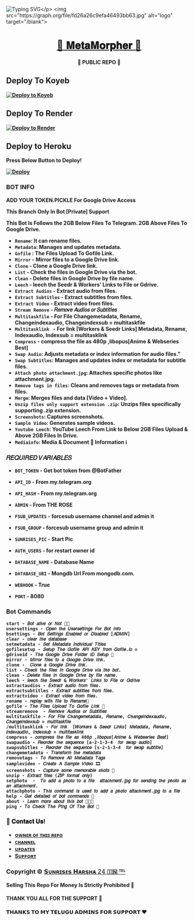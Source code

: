 ![Typing SVG](https://readme-typing-svg.herokuapp.com/?lines=𝐖𝐄𝐋𝐂𝐎𝐌𝐄+𝐓𝐎+🌟+𝐌𝐞𝐭𝐚𝐌𝐨𝐫𝐩𝐡𝐞𝐫+🌟♾;𝗖𝗥𝗘𝗔𝗧𝗘𝗗+𝗕𝗬+𝗧𝗘𝗔𝗠+𝐒𝐔𝐍𝐑𝐈𝐒𝐄𝐒+𝐇𝐀𝐑𝐒𝐇𝐀+𝟐𝟒✨!;🌟𝐌𝐞𝐭𝐚𝐌𝐨𝐫𝐩𝐡𝐞𝐫🌟!)</p>
<img src="https://graph.org/file/fd26a26c9efa46493bb63.jpg" alt="logo" target="/blank">

<h1 align="center">
 <b><a href="https://telegram.me/MetaMorpher24Bot" target="/blank">🌟 𝐌𝐞𝐭𝐚𝐌𝐨𝐫𝐩𝐡𝐞𝐫 🌟</a> 
</h1>

<p align="center">🌟 PUBLIC REPO 🌟</p>

## Deploy To Koyeb

[![Deploy to Koyeb](https://www.koyeb.com/static/images/deploy/button.svg)](https://app.koyeb.com/deploy?type=git&repository=github.com/Aluval/MetaMorpher&env[BOT_TOKEN]&env[API_ID]&env[API_HASH]&env[FSUB_UPDATES]&env[FSUB_GROUP]&env[AUTH_USERS]&env[LOG_CHANNEL_ID]&env[WEBHOOK]=True&env[ADMIN]&env[DATABASE_URI]&env[DATABASE_NAME]=Cluster0&env[SUNRISES_PIC]&env[PORT]=8080&run_command=python%20bot.py&branch=SH24BOTS-GD-REVERSION-PVT&name=MetaMorpher) 

## Deploy To Render

[![Deploy to Render](https://render.com/images/deploy-to-render-button.svg)](https://render.com/deploy?repo=https://github.com/Aluval/MetaMorpher)



## Deploy to Heroku

Press Below Button to Deploy!

[![Deploy](https://www.herokucdn.com/deploy/button.svg)](https://heroku.com/deploy?template=https://github.com/Aluval/MetaMorpher)

### **BOT INFO**

**ADD YOUR TOKEN.PICKLE For Google Drive Access**

**This Branch Only In Bot [Private] Support**

**This Bot Is Follows the 2GB Below Files To Telegram. 2GB Above Files To Google Drive.**


- `Rename`: It can rename files.
- `Metadata`: Manages and updates metadata.
- `Gofile` : The Files Upload To Gofile Link.
- `Mirror` - Mirror files to a Google Drive link.
- `Clone` -  Clone a Google Drive link.
- `List` - Check the files in Google Drive via the bot.
- `Clean` - Delete files in Google Drive by file name.
- `Leech` - leech the Seedr & Workers' Links to File or Gdrive.
- `Extract Audios` - Extract audio from files.
- `Extract Subtitles` - Extract subtitles from files.
- `Extract Video` - Extract video from files.
- `Stream Remove` - 𝑅𝑒𝑚𝑜𝑣𝑒 𝐴𝑢𝑑𝑖𝑜𝑠 𝑜𝑟 𝑆𝑢𝑏𝑡𝑖𝑡𝑙𝑒𝑠
- `Multitaskfile` - For File Changemetadata, Rename, Changeindexaudio, Changeindexsub = multitaskfile 
- `Multitasklink ` - For link  [Workers & Seedr Links] Metadata, Rename, Indexaudio, Indexsub = multitasklink
- `Compress`  - compress the file as 480p ,libopus[Anime & Webseries Best]
- `Swap Audio`: Adjusts metadata or index information for audio files."
- `Swap Subtitles`: Manages and updates index or metadata for subtitle files.
- `Attach photo attachment.jpg`: Attaches specific photos like attachment.jpg.
- `Remove tags in files`: Cleans and removes tags or metadata from files.
- `Merge`: Merges files and data [Video + Video].
- `Unzip files only support extension .zip`: Unzips files specifically supporting .zip extension.
- `Screenshots`: Captures screenshots.
- `Sample Video`: Generates sample videos.
- `Youtube Leech`: YouTube Leech From Link to Below 2GB Files Upload & Above 2GB Files In Drive.
- `Mediainfo`: Media & Document 📄 Information ℹ️ 

###  **𝑅𝐸𝑄𝑈𝐼𝑅𝐸𝐷 𝑉𝐴𝑅𝐼𝐴𝐵𝐿𝐸𝑆** 

* `BOT_TOKEN`  - Get bot token from @BotFather

* `API_ID` - From my.telegram.org 

* `API_HASH` - From my.telegram.org

* `ADMIN` - From THE ROSE

* `FSUB_UPDATES` - forcesub username channel and admin it

* `FSUB_GROUP` - forcesub username group and admin it

* `SUNRISES_PIC` - Start Pic

* `AUTH_USERS` - for restart owner id

* `DATABASE_NAME` - Database Name

* `DATABASE_URI` - Mongdb Url From mongodb.com.

* `WEBHOOK` - True

* `PORT` - 8080

### Bot Commands
 ```
start - 𝐵𝑜𝑡 𝑎𝑙𝑖𝑣𝑒 𝑜𝑟 𝑁𝑜𝑡 🚶🏻
usersettings - 𝑂𝑝𝑒𝑛 𝑡ℎ𝑒 𝑈𝑠𝑒𝑟𝑠𝑒𝑡𝑡𝑖𝑛𝑔𝑠 𝐹𝑜𝑟 𝐵𝑜𝑡 𝐼𝑛𝑓𝑜
bsettings - 𝐵𝑜𝑡 𝑆𝑒𝑡𝑡𝑖𝑛𝑔𝑠 𝐸𝑛𝑎𝑏𝑙𝑒𝑑 𝑜𝑟 𝐷𝑖𝑠𝑎𝑏𝑙𝑒𝑑 [𝐴𝐷𝑀𝐼𝑁]
clear - 𝑐𝑙𝑒𝑎𝑟 𝑡ℎ𝑒 𝑑𝑎𝑡𝑎𝑏𝑎𝑠𝑒
setmetadata - 𝑆𝑒𝑡 𝑀𝑒𝑡𝑎𝑑𝑎𝑡𝑎 𝐼𝑛𝑑𝑖𝑣𝑖𝑑𝑢𝑎𝑙 𝑇𝑖𝑡𝑙𝑒𝑠
gofilesetup - 𝑆𝑒𝑡𝑢𝑝 𝑇ℎ𝑒 𝐺𝑜𝑓𝑖𝑙𝑒 𝐴𝑃𝐼 𝐾𝐸𝑌 𝑓𝑟𝑜𝑚 𝐺𝑜𝑓𝑖𝑙𝑒.𝑖𝑜 ⚙️
gdriveid - 𝑇ℎ𝑒 𝐺𝑜𝑜𝑔𝑙𝑒 𝐷𝑟𝑖𝑣𝑒 𝐹𝑜𝑙𝑑𝑒𝑟 𝐼𝐷 𝑆𝑒𝑡𝑢𝑝 📁
mirror - 𝑀𝑖𝑟𝑟𝑜𝑟 𝑓𝑖𝑙𝑒𝑠 𝑡𝑜 𝑎 𝐺𝑜𝑜𝑔𝑙𝑒 𝐷𝑟𝑖𝑣𝑒 𝑙𝑖𝑛𝑘.
clone -  𝐶𝑙𝑜𝑛𝑒 𝑎 𝐺𝑜𝑜𝑔𝑙𝑒 𝐷𝑟𝑖𝑣𝑒 𝑙𝑖𝑛𝑘.
list - 𝐶ℎ𝑒𝑐𝑘 𝑡ℎ𝑒 𝑓𝑖𝑙𝑒𝑠 𝑖𝑛 𝐺𝑜𝑜𝑔𝑙𝑒 𝐷𝑟𝑖𝑣𝑒 𝑣𝑖𝑎 𝑡ℎ𝑒 𝑏𝑜𝑡.
clean - 𝐷𝑒𝑙𝑒𝑡𝑒 𝑓𝑖𝑙𝑒𝑠 𝑖𝑛 𝐺𝑜𝑜𝑔𝑙𝑒 𝐷𝑟𝑖𝑣𝑒 𝑏𝑦 𝑓𝑖𝑙𝑒 𝑛𝑎𝑚𝑒.
leech - 𝑙𝑒𝑒𝑐ℎ 𝑡ℎ𝑒 𝑆𝑒𝑒𝑑𝑟 & 𝑊𝑜𝑟𝑘𝑒𝑟𝑠' 𝐿𝑖𝑛𝑘𝑠 𝑡𝑜 𝐹𝑖𝑙𝑒 𝑜𝑟 𝐺𝑑𝑟𝑖𝑣𝑒
extractaudios - 𝐸𝑥𝑡𝑟𝑎𝑐𝑡 𝑎𝑢𝑑𝑖𝑜 𝑓𝑟𝑜𝑚 𝑓𝑖𝑙𝑒𝑠.
extractsubtitles - 𝐸𝑥𝑡𝑟𝑎𝑐𝑡 𝑠𝑢𝑏𝑡𝑖𝑡𝑙𝑒𝑠 𝑓𝑟𝑜𝑚 𝑓𝑖𝑙𝑒𝑠.
extractvideo - 𝐸𝑥𝑡𝑟𝑎𝑐𝑡 𝑣𝑖𝑑𝑒𝑜 𝑓𝑟𝑜𝑚 𝑓𝑖𝑙𝑒𝑠.
rename - 𝑟𝑒𝑝𝑙𝑎𝑦 𝑤𝑖𝑡ℎ 𝑓𝑖𝑙𝑒 𝑡𝑜 𝑅𝑒𝑛𝑎𝑚𝑒📝
gofile - 𝑇ℎ𝑒 𝐹𝑖𝑙𝑒𝑠 𝑈𝑝𝑙𝑜𝑎𝑑 𝑇𝑜 𝐺𝑜𝑓𝑖𝑙𝑒 𝐿𝑖𝑛𝑘 🔗
streamremove  - 𝑅𝑒𝑚𝑜𝑣𝑒 𝐴𝑢𝑑𝑖𝑜𝑠 𝑜𝑟 𝑆𝑢𝑏𝑡𝑖𝑡𝑙𝑒𝑠
multitaskfile - 𝐹𝑜𝑟 𝐹𝑖𝑙𝑒 𝐶ℎ𝑎𝑛𝑔𝑒𝑚𝑒𝑡𝑎𝑑𝑎𝑡𝑎, 𝑅𝑒𝑛𝑎𝑚𝑒, 𝐶ℎ𝑎𝑛𝑔𝑒𝑖𝑛𝑑𝑒𝑥𝑎𝑢𝑑𝑖𝑜, 𝐶ℎ𝑎𝑛𝑔𝑒𝑖𝑛𝑑𝑒𝑥𝑠𝑢𝑏 = 𝑚𝑢𝑙𝑡𝑖𝑡𝑎𝑠𝑘𝑓𝑖𝑙𝑒 
/multitasklink - 𝐹𝑜𝑟 𝑙𝑖𝑛𝑘  [𝑊𝑜𝑟𝑘𝑒𝑟𝑠 & 𝑆𝑒𝑒𝑑𝑟 𝐿𝑖𝑛𝑘𝑠] 𝑀𝑒𝑡𝑎𝑑𝑎𝑡𝑎, 𝑅𝑒𝑛𝑎𝑚𝑒, 𝐼𝑛𝑑𝑒𝑥𝑎𝑢𝑑𝑖𝑜, 𝐼𝑛𝑑𝑒𝑥𝑠𝑢𝑏 = 𝑚𝑢𝑙𝑡𝑖𝑡𝑎𝑠𝑘𝑙𝑖𝑛𝑘
compress - 𝑐𝑜𝑚𝑝𝑟𝑒𝑠𝑠 𝑡ℎ𝑒 𝑓𝑖𝑙𝑒 𝑎𝑠 480𝑝 ,𝑙𝑖𝑏𝑜𝑝𝑢𝑠[𝐴𝑛𝑖𝑚𝑒 & 𝑊𝑒𝑏𝑠𝑒𝑟𝑖𝑒𝑠 𝐵𝑒𝑠𝑡]
swapaudio - 𝑅𝑒𝑜𝑟𝑑𝑒𝑟 𝑡ℎ𝑒 𝑠𝑒𝑞𝑢𝑒𝑛𝑐𝑒 [a-2-1-3-4  𝑓𝑜𝑟 𝑠𝑤𝑎𝑝 𝑎𝑢𝑑𝑖𝑜]
swapsubitles - 𝑅𝑒𝑜𝑟𝑑𝑒𝑟 𝑡ℎ𝑒 𝑠𝑒𝑞𝑢𝑒𝑛𝑐𝑒 [s-2-1-3-4  𝑓𝑜𝑟 𝑠𝑤𝑎𝑝 𝑠𝑢𝑏𝑡𝑖𝑡𝑙𝑒]
changemetadata - 𝑇𝑟𝑎𝑛𝑠𝑓𝑜𝑟𝑚 𝑡ℎ𝑒 𝑚𝑒𝑡𝑎𝑑𝑎𝑡𝑎
removetags - 𝑇𝑜 𝑅𝑒𝑚𝑜𝑣𝑒 𝐴𝑙𝑙 𝑀𝑒𝑡𝑎𝑑𝑎𝑡𝑎 𝑇𝑎𝑔𝑠
samplevideo - 𝐶𝑟𝑒𝑎𝑡𝑒 𝐴 𝑆𝑎𝑚𝑝𝑙𝑒 𝑉𝑖𝑑𝑒𝑜 🎞️
screenshots - 𝐶𝑎𝑝𝑡𝑢𝑟𝑒 𝑠𝑜𝑚𝑒 𝑚𝑒𝑚𝑜𝑟𝑎𝑏𝑙𝑒 𝑠ℎ𝑜𝑡𝑠 📸
unzip - 𝐸𝑥𝑡𝑟𝑎𝑐𝑡 𝑓𝑖𝑙𝑒𝑠 (𝑍𝐼𝑃 𝑓𝑜𝑟𝑚𝑎𝑡 𝑜𝑛𝑙𝑦)
setphoto  -  𝑇𝑜 𝑎𝑑𝑑 𝑎 𝑝ℎ𝑜𝑡𝑜 𝑡𝑜 𝑎 𝑓𝑖𝑙𝑒  𝑎𝑡𝑡𝑎𝑐ℎ𝑚𝑒𝑛𝑡.𝑗𝑝𝑔 𝑓𝑜𝑟 𝑠𝑒𝑛𝑑𝑖𝑛𝑔 𝑡ℎ𝑒 𝑝ℎ𝑜𝑡𝑜 𝑎𝑠 𝑎𝑛 𝑎𝑡𝑡𝑎𝑐ℎ𝑚𝑒𝑛𝑡.
attachphoto - 𝑇ℎ𝑖𝑠 𝑐𝑜𝑚𝑚𝑎𝑛𝑑 𝑖𝑠 𝑢𝑠𝑒𝑑 𝑡𝑜 𝑎𝑑𝑑 𝑎 𝑝ℎ𝑜𝑡𝑜 𝑎𝑡𝑡𝑎𝑐ℎ𝑚𝑒𝑛𝑡.𝑗𝑝𝑔 𝑡𝑜 𝑎 𝑓𝑖𝑙𝑒
help - 𝐺𝑒𝑡 𝑑𝑒𝑡𝑎𝑖𝑙𝑒𝑑 𝑜𝑓 𝑏𝑜𝑡 𝑐𝑜𝑚𝑚𝑎𝑛𝑑𝑠 📝
about - 𝐿𝑒𝑎𝑟𝑛 𝑚𝑜𝑟𝑒 𝑎𝑏𝑜𝑢𝑡 𝑡ℎ𝑖𝑠 𝑏𝑜𝑡 🧑🏻‍💻
ping - 𝑇𝑜 𝐶ℎ𝑒𝑐𝑘 𝑇ℎ𝑒 𝑃𝑖𝑛𝑔 𝑂𝑓 𝑇ℎ𝑒 𝐵𝑜𝑡 📍

 ```

### 🔗 𝐂𝐨𝐧𝐭𝐚𝐜𝐭 𝐔𝐬!
- [ ᴏᴡɴᴇʀ ᴏꜰ ᴛʜɪꜱ ʀᴇᴩᴏ](https://telegram.me/Sunrises_24)
- [ᴄʜᴀɴɴᴇʟ](https://telegram.me/sunriseseditsoffical6)
- [ᴜᴘᴅᴀᴛᴇs](https://telegram.me/Sunrises24BotUpdates)
- [Sᴜᴘᴘᴏʀᴛ](https://telegram.me/Sunrises24BotSupport)
  
### Copyright ©️ [𝗦ᴜɴʀɪ𝘀ᴇ𝘀 𝗛ᴀʀ𝘀ʜᴀ 𝟸𝟺 🇮🇳 ᵀᴱᴸ](https://telegram.me/Sunrises_24)

<b>Selling This Repo For Money Is Strictly Prohibited 🚫</b>

#### THANK YOU ALL FOR THE SUPPORT 💫
#### 𝗧𝗛𝗔𝗡𝗞𝗦 𝗧𝗢 𝗠𝗬 𝗧𝗘𝗟𝗨𝗚𝗨 𝗔𝗗𝗠𝗜𝗡𝗦 𝗙𝗢𝗥 𝗦𝗨𝗣𝗣𝗢𝗥𝗧 ❤️

